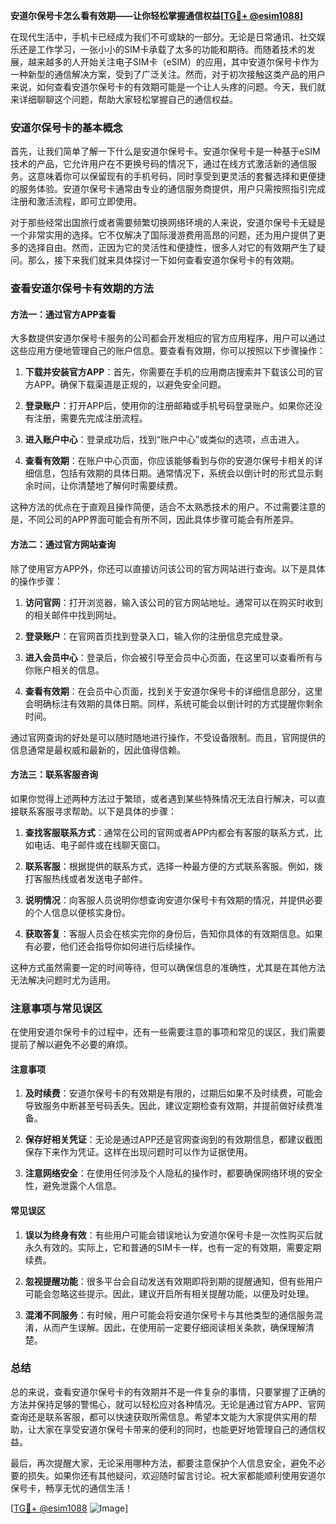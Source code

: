 **安道尔保号卡怎么看有效期——让你轻松掌握通信权益[[TG💪+ @esim1088](https://t.me/s/esim1088)]**

在现代生活中，手机卡已经成为我们不可或缺的一部分。无论是日常通讯、社交娱乐还是工作学习，一张小小的SIM卡承载了太多的功能和期待。而随着技术的发展，越来越多的人开始关注电子SIM卡（eSIM）的应用，其中安道尔保号卡作为一种新型的通信解决方案，受到了广泛关注。然而，对于初次接触这类产品的用户来说，如何查看安道尔保号卡的有效期可能是一个让人头疼的问题。今天，我们就来详细聊聊这个问题，帮助大家轻松掌握自己的通信权益。

### 安道尔保号卡的基本概念

首先，让我们简单了解一下什么是安道尔保号卡。安道尔保号卡是一种基于eSIM技术的产品，它允许用户在不更换号码的情况下，通过在线方式激活新的通信服务。这意味着你可以保留现有的手机号码，同时享受到更灵活的套餐选择和更便捷的服务体验。安道尔保号卡通常由专业的通信服务商提供，用户只需按照指引完成注册和激活流程，即可立即使用。

对于那些经常出国旅行或者需要频繁切换网络环境的人来说，安道尔保号卡无疑是一个非常实用的选择。它不仅解决了国际漫游费用高昂的问题，还为用户提供了更多的选择自由。然而，正因为它的灵活性和便捷性，很多人对它的有效期产生了疑问。那么，接下来我们就来具体探讨一下如何查看安道尔保号卡的有效期。

### 查看安道尔保号卡有效期的方法

#### 方法一：通过官方APP查看

大多数提供安道尔保号卡服务的公司都会开发相应的官方应用程序，用户可以通过这些应用方便地管理自己的账户信息。要查看有效期，你可以按照以下步骤操作：

1. **下载并安装官方APP**：首先，你需要在手机的应用商店搜索并下载该公司的官方APP。确保下载渠道是正规的，以避免安全问题。
   
2. **登录账户**：打开APP后，使用你的注册邮箱或手机号码登录账户。如果你还没有注册，需要先完成注册流程。

3. **进入账户中心**：登录成功后，找到“账户中心”或类似的选项，点击进入。

4. **查看有效期**：在账户中心页面，你应该能够看到与你的安道尔保号卡相关的详细信息，包括有效期的具体日期。通常情况下，系统会以倒计时的形式显示剩余时间，让你清楚地了解何时需要续费。

这种方法的优点在于直观且操作简便，适合不太熟悉技术的用户。不过需要注意的是，不同公司的APP界面可能会有所不同，因此具体步骤可能会有所差异。

#### 方法二：通过官方网站查询

除了使用官方APP外，你还可以直接访问该公司的官方网站进行查询。以下是具体的操作步骤：

1. **访问官网**：打开浏览器，输入该公司的官方网站地址。通常可以在购买时收到的相关邮件中找到网址。

2. **登录账户**：在官网首页找到登录入口，输入你的注册信息完成登录。

3. **进入会员中心**：登录后，你会被引导至会员中心页面，在这里可以查看所有与你账户相关的信息。

4. **查看有效期**：在会员中心页面，找到关于安道尔保号卡的详细信息部分，这里会明确标注有效期的具体日期。同样，系统可能会以倒计时的方式提醒你剩余时间。

通过官网查询的好处是可以随时随地进行操作，不受设备限制。而且，官网提供的信息通常是最权威和最新的，因此值得信赖。

#### 方法三：联系客服咨询

如果你觉得上述两种方法过于繁琐，或者遇到某些特殊情况无法自行解决，可以直接联系客服寻求帮助。以下是具体的步骤：

1. **查找客服联系方式**：通常在公司的官网或者APP内都会有客服的联系方式，比如电话、电子邮件或在线聊天窗口。

2. **联系客服**：根据提供的联系方式，选择一种最方便的方式联系客服。例如，拨打客服热线或者发送电子邮件。

3. **说明情况**：向客服人员说明你想查询安道尔保号卡有效期的情况，并提供必要的个人信息以便核实身份。

4. **获取答复**：客服人员会在核实完你的身份后，告知你具体的有效期信息。如果有必要，他们还会指导你如何进行后续操作。

这种方式虽然需要一定的时间等待，但可以确保信息的准确性，尤其是在其他方法无法解决问题时尤为适用。

### 注意事项与常见误区

在使用安道尔保号卡的过程中，还有一些需要注意的事项和常见的误区，我们需要提前了解以避免不必要的麻烦。

#### 注意事项

1. **及时续费**：安道尔保号卡的有效期是有限的，过期后如果不及时续费，可能会导致服务中断甚至号码丢失。因此，建议定期检查有效期，并提前做好续费准备。

2. **保存好相关凭证**：无论是通过APP还是官网查询到的有效期信息，都建议截图保存下来作为凭证。这样在出现问题时可以作为证据使用。

3. **注意网络安全**：在使用任何涉及个人隐私的操作时，都要确保网络环境的安全性，避免泄露个人信息。

#### 常见误区

1. **误以为终身有效**：有些用户可能会错误地认为安道尔保号卡是一次性购买后就永久有效的。实际上，它和普通的SIM卡一样，也有一定的有效期，需要定期续费。

2. **忽视提醒功能**：很多平台会自动发送有效期即将到期的提醒通知，但有些用户可能会忽略这些提示。因此，建议开启所有相关提醒功能，以便及时处理。

3. **混淆不同服务**：有时候，用户可能会将安道尔保号卡与其他类型的通信服务混淆，从而产生误解。因此，在使用前一定要仔细阅读相关条款，确保理解清楚。

### 总结

总的来说，查看安道尔保号卡的有效期并不是一件复杂的事情，只要掌握了正确的方法并保持足够的警惕心，就可以轻松应对各种情况。无论是通过官方APP、官网查询还是联系客服，都可以快速获取所需信息。希望本文能为大家提供实用的帮助，让大家在享受安道尔保号卡带来的便利的同时，也能更好地管理自己的通信权益。

最后，再次提醒大家，无论采用哪种方法，都要注意保护个人信息安全，避免不必要的损失。如果你还有其他疑问，欢迎随时留言讨论。祝大家都能顺利使用安道尔保号卡，畅享无忧的通信生活！

[[TG💪+ @esim1088](https://t.me/s/esim1088) ![Image](https://i.postimg.cc/4NQfJmqS/Snipaste-2025-05-13-00-14-12.png)]